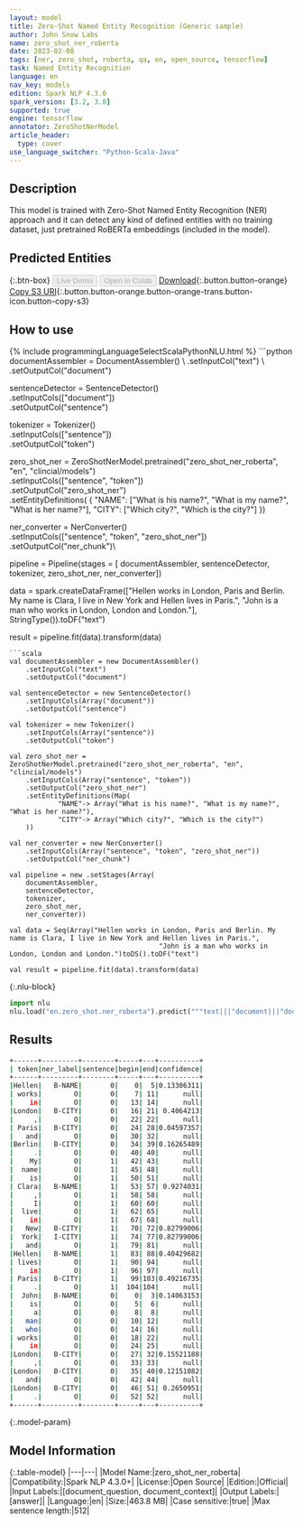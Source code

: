 ```yaml
---
layout: model
title: Zero-Shot Named Entity Recognition (Generic sample)
author: John Snow Labs
name: zero_shot_ner_roberta
date: 2023-02-08
tags: [ner, zero_shot, roberta, qa, en, open_source, tensorflow]
task: Named Entity Recognition
language: en
nav_key: models
edition: Spark NLP 4.3.0
spark_version: [3.2, 3.0]
supported: true
engine: tensorflow
annotator: ZeroShotNerModel
article_header:
  type: cover
use_language_switcher: "Python-Scala-Java"
---
```


## Description

This model is trained with Zero-Shot Named Entity Recognition (NER) approach and it can detect any kind of defined entities with no training dataset, just pretrained RoBERTa embeddings (included in the model).

## Predicted Entities



{:.btn-box}
<button class="button button-orange" disabled>Live Demo</button>
<button class="button button-orange" disabled>Open in Colab</button>
[Download](https://s3.amazonaws.com/auxdata.johnsnowlabs.com/public/models/zero_shot_ner_roberta_en_4.3.0_3.2_1675890474068.zip){:.button.button-orange}
[Copy S3 URI](s3://auxdata.johnsnowlabs.com/public/models/zero_shot_ner_roberta_en_4.3.0_3.2_1675890474068.zip){:.button.button-orange.button-orange-trans.button-icon.button-copy-s3}

## How to use



<div class="tabs-box" markdown="1">
{% include programmingLanguageSelectScalaPythonNLU.html %}
```python
documentAssembler = DocumentAssembler() \
    .setInputCol("text") \
    .setOutputCol("document")

sentenceDetector = SentenceDetector() \
    .setInputCols(["document"]) \
    .setOutputCol("sentence")

tokenizer = Tokenizer() \
    .setInputCols(["sentence"]) \
    .setOutputCol("token")
    
zero_shot_ner = ZeroShotNerModel.pretrained("zero_shot_ner_roberta", "en", "clincial/models")\
    .setInputCols(["sentence", "token"])\
    .setOutputCol("zero_shot_ner")\
    .setEntityDefinitions(
        {
            "NAME": ["What is his name?", "What is my name?", "What is her name?"],
            "CITY": ["Which city?", "Which is the city?"]
        })

ner_converter = NerConverter()\
    .setInputCols(["sentence", "token", "zero_shot_ner"])\
    .setOutputCol("ner_chunk")\

pipeline = Pipeline(stages = [
    documentAssembler, 
    sentenceDetector, 
    tokenizer, 
    zero_shot_ner, 
    ner_converter])

data = spark.createDataFrame(["Hellen works in London, Paris and Berlin. My name is Clara, I live in New York and Hellen lives in Paris.",
                              "John is a man who works in London, London and London."], StringType()).toDF("text")

result = pipeline.fit(data).transform(data)
```
```scala
val documentAssembler = new DocumentAssembler()
    .setInputCol("text")
    .setOutputCol("document")

val sentenceDetector = new SentenceDetector() 
    .setInputCols(Array("document")) 
    .setOutputCol("sentence")

val tokenizer = new Tokenizer() 
    .setInputCols(Array("sentence")) 
    .setOutputCol("token")
    
val zero_shot_ner = ZeroShotNerModel.pretrained("zero_shot_ner_roberta", "en", "clincial/models")
    .setInputCols(Array("sentence", "token"))
    .setOutputCol("zero_shot_ner")
    .setEntityDefinitions(Map(
            "NAME"-> Array("What is his name?", "What is my name?", "What is her name?"),
            "CITY"-> Array("Which city?", "Which is the city?")
    ))

val ner_converter = new NerConverter()
    .setInputCols(Array("sentence", "token", "zero_shot_ner"))
    .setOutputCol("ner_chunk")

val pipeline = new .setStages(Array(
    documentAssembler, 
    sentenceDetector, 
    tokenizer, 
    zero_shot_ner, 
    ner_converter))

val data = Seq(Array("Hellen works in London, Paris and Berlin. My name is Clara, I live in New York and Hellen lives in Paris.",
                                     "John is a man who works in London, London and London.")toDS().toDF("text")

val result = pipeline.fit(data).transform(data)
```


{:.nlu-block}
```python
import nlu
nlu.load("en.zero_shot.ner_roberta").predict("""text|||"document|||"document|||"sentence|||"sentence|||"token|||"zero_shot_ner_roberta|||"en|||"clincial/models|||"sentence|||"token|||"zero_shot_ner|||"NAME|||"What is his name?|||"What is my name?|||"What is her name?|||"CITY|||"Which city?|||"Which is the city?|||"sentence|||"token|||"zero_shot_ner|||"ner_chunk|||"Hellen works in London, Paris and Berlin. My name is Clara, I live in New York and Hellen lives in Paris.|||"John is a man who works in London, London and London.|||"text""")
```

</div>

## Results

```bash
+------+---------+--------+-----+---+----------+
| token|ner_label|sentence|begin|end|confidence|
+------+---------+--------+-----+---+----------+
|Hellen|   B-NAME|       0|    0|  5|0.13306311|
| works|        O|       0|    7| 11|      null|
|    in|        O|       0|   13| 14|      null|
|London|   B-CITY|       0|   16| 21| 0.4064213|
|     ,|        O|       0|   22| 22|      null|
| Paris|   B-CITY|       0|   24| 28|0.04597357|
|   and|        O|       0|   30| 32|      null|
|Berlin|   B-CITY|       0|   34| 39|0.16265489|
|     .|        O|       0|   40| 40|      null|
|    My|        O|       1|   42| 43|      null|
|  name|        O|       1|   45| 48|      null|
|    is|        O|       1|   50| 51|      null|
| Clara|   B-NAME|       1|   53| 57| 0.9274031|
|     ,|        O|       1|   58| 58|      null|
|     I|        O|       1|   60| 60|      null|
|  live|        O|       1|   62| 65|      null|
|    in|        O|       1|   67| 68|      null|
|   New|   B-CITY|       1|   70| 72|0.82799006|
|  York|   I-CITY|       1|   74| 77|0.82799006|
|   and|        O|       1|   79| 81|      null|
|Hellen|   B-NAME|       1|   83| 88|0.40429682|
| lives|        O|       1|   90| 94|      null|
|    in|        O|       1|   96| 97|      null|
| Paris|   B-CITY|       1|   99|103|0.49216735|
|     .|        O|       1|  104|104|      null|
|  John|   B-NAME|       0|    0|  3|0.14063153|
|    is|        O|       0|    5|  6|      null|
|     a|        O|       0|    8|  8|      null|
|   man|        O|       0|   10| 12|      null|
|   who|        O|       0|   14| 16|      null|
| works|        O|       0|   18| 22|      null|
|    in|        O|       0|   24| 25|      null|
|London|   B-CITY|       0|   27| 32|0.15521188|
|     ,|        O|       0|   33| 33|      null|
|London|   B-CITY|       0|   35| 40|0.12151082|
|   and|        O|       0|   42| 44|      null|
|London|   B-CITY|       0|   46| 51| 0.2650951|
|     .|        O|       0|   52| 52|      null|
+------+---------+--------+-----+---+----------+
```

{:.model-param}
## Model Information

{:.table-model}
|---|---|
|Model Name:|zero_shot_ner_roberta|
|Compatibility:|Spark NLP 4.3.0+|
|License:|Open Source|
|Edition:|Official|
|Input Labels:|[document_question, document_context]|
|Output Labels:|[answer]|
|Language:|en|
|Size:|463.8 MB|
|Case sensitive:|true|
|Max sentence length:|512|